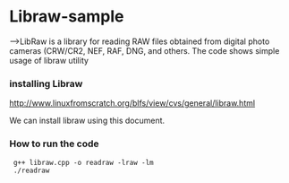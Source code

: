 # Libraw-sample

-->LibRaw is a library for reading RAW files obtained from digital photo cameras (CRW/CR2, NEF, RAF, DNG, and others. The code shows
simple usage of libraw utility 

### installing Libraw 

http://www.linuxfromscratch.org/blfs/view/cvs/general/libraw.html 

We can install libraw using this document.

### How to run the code

```
 g++ libraw.cpp -o readraw -lraw -lm
 ./readraw
```
